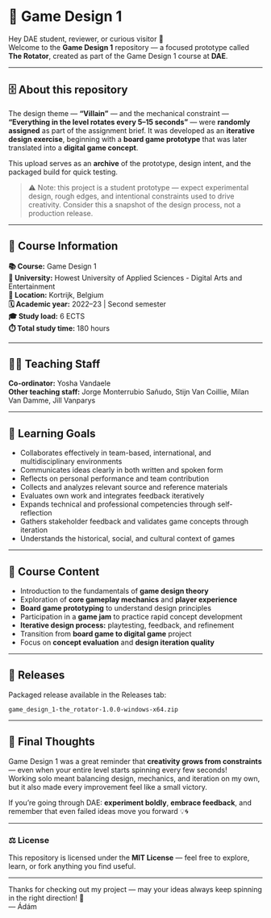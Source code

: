 # 🎲 Game Design 1  

Hey DAE student, reviewer, or curious visitor 👋  
Welcome to the **Game Design 1** repository — a focused prototype called **The Rotator**, created as part of the Game Design 1 course at **DAE**.

---

## 🗄️ About this repository

The design theme — **“Villain”** — and the mechanical constraint — **“Everything in the level rotates every 5–15 seconds”** — were **randomly assigned** as part of the assignment brief. It was developed as an **iterative design exercise**, beginning with a **board game prototype** that was later translated into a **digital game concept**.  

This upload serves as an **archive** of the prototype, design intent, and the packaged build for quick testing.

> ⚠️ Note: this project is a student prototype — expect experimental design, rough edges, and intentional constraints used to drive creativity. Consider this a snapshot of the design process, not a production release.

---

## 🔎 Course Information

**📚 Course:** Game Design 1  
**🏫 University:** Howest University of Applied Sciences - Digital Arts and Entertainment   
**📍 Location:** Kortrijk, Belgium  
**🗓️ Academic year:** 2022–23 | Second semester  
**🎓 Study load:** 6 ECTS  
**⏱️ Total study time:** 180 hours  

---

## 👨‍🏫 Teaching Staff

**Co-ordinator:** Yosha Vandaele  
**Other teaching staff:** Jorge Monterrubio Sañudo, Stijn Van Coillie, Milan Van Damme, Jill Vanparys  

---

## 🧠 Learning Goals

- Collaborates effectively in team-based, international, and multidisciplinary environments  
- Communicates ideas clearly in both written and spoken form  
- Reflects on personal performance and team contribution  
- Collects and analyzes relevant source and reference materials  
- Evaluates own work and integrates feedback iteratively  
- Expands technical and professional competencies through self-reflection  
- Gathers stakeholder feedback and validates game concepts through iteration  
- Understands the historical, social, and cultural context of games

---

## 🧩 Course Content  

- Introduction to the fundamentals of **game design theory**  
- Exploration of **core gameplay mechanics** and **player experience**  
- **Board game prototyping** to understand design principles  
- Participation in a **game jam** to practice rapid concept development  
- **Iterative design process:** playtesting, feedback, and refinement  
- Transition from **board game to digital game** project  
- Focus on **concept evaluation** and **design iteration quality**  

---

## 🚀 Releases

Packaged release available in the Releases tab:

`game_design_1-the_rotator-1.0.0-windows-x64.zip`

---

## 🧠 Final Thoughts

Game Design 1 was a great reminder that **creativity grows from constraints** — even when your entire level starts spinning every few seconds!  
Working solo meant balancing design, mechanics, and iteration on my own, but it also made every improvement feel like a small victory.  

If you’re going through DAE: **experiment boldly**, **embrace feedback**, and remember that even failed ideas move you forward 💡🌀

---

### ⚖️ License
This repository is licensed under the **MIT License** — feel free to explore, learn, or fork anything you find useful.

---

Thanks for checking out my project — may your ideas always keep spinning in the right direction! 🎠  
— Ádám
